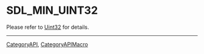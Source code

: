 # SDL_MIN_UINT32

Please refer to [Uint32](Uint32) for details.

----
[CategoryAPI](CategoryAPI), [CategoryAPIMacro](CategoryAPIMacro)

